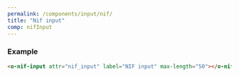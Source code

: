 ```yaml
---
permalink: /components/input/nif/
title: "Nif input"
comp: nifInput
---
```


 <h3 class="grey-color">Example</h3>

```html
<o-nif-input attr="nif_input" label="NIF input" max-length="50"></o-nif-input>
```
